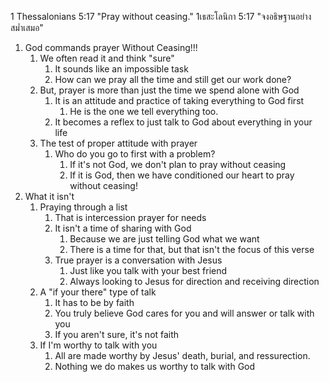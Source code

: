 1 Thessalonians 5:17 "Pray without ceasing."
1เธสะโลนิกา 5:17 "จงอธิษฐานอย่างสม่ำเสมอ"

1. God commands prayer Without Ceasing!!!
    1. We often read it and think "sure"
        1. It sounds like an impossible task
        2. How can we pray all the time and still get our work done?
    2. But, prayer is more than just the time we spend alone with God
        1. It is an attitude and practice of taking everything to God first
            1. He is the one we tell everything too.
        2. It becomes a reflex to just talk to God about everything in your life
    3. The test of proper attitude with prayer
        1. Who do you go to first with a problem?
            1. If it's not God, we don't plan to pray without ceasing
            2. If it is God, then we have conditioned our heart to pray without ceasing!
2. What it isn't
    1. Praying through a list
        1. That is intercession prayer for needs
        2. It isn't a time of sharing with God
            1. Because we are just telling God what we want
            2. There is a time for that, but that isn't the focus of this verse
        3. True prayer is a conversation with Jesus
            1. Just like you talk with your best friend
            2. Always looking to Jesus for direction and receiving direction
    2. A "if your there" type of talk
        1. It has to be by faith
        2. You truly believe God cares for you and will answer or talk with you
        3. If you aren't sure, it's not faith
    3. If I'm worthy to talk with you
        1. All are made worthy by Jesus' death, burial, and ressurection.
        2. Nothing we do makes us worthy to talk with God
